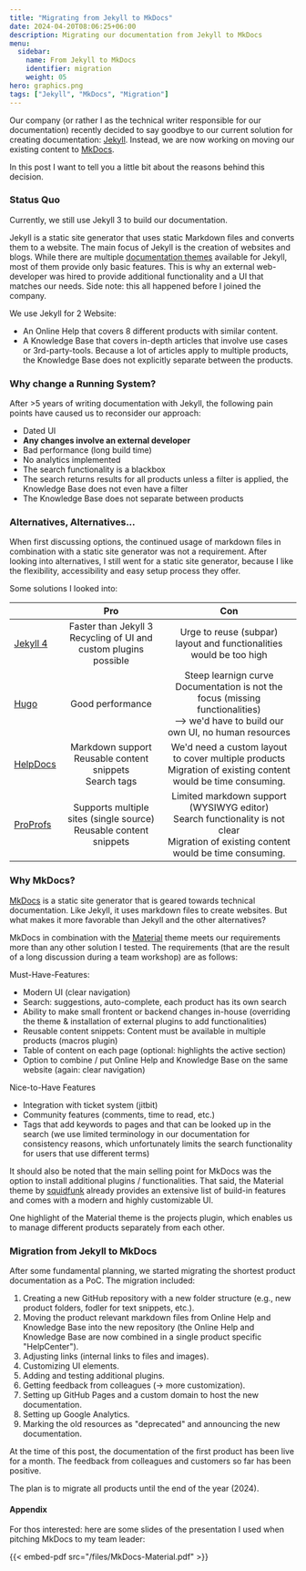 ```yaml
---
title: "Migrating from Jekyll to MkDocs"
date: 2024-04-20T08:06:25+06:00
description: Migrating our documentation from Jekyll to MkDocs
menu:
  sidebar:
    name: From Jekyll to MkDocs
    identifier: migration
    weight: 05
hero: graphics.png
tags: ["Jekyll", "MkDocs", "Migration"]
---
```


Our company (or rather I as the technical writer responsible for our documentation) recently decided to say goodbye to our current solution for creating documentation: [Jekyll](https://jekyllrb.com/). 
Instead, we are now working on moving our existing content to [MkDocs](https://www.mkdocs.org/).

In this post I want to tell you a little bit about the reasons behind this decision.

### Status Quo

Currently, we still use Jekyll 3 to build our documentation.

Jekyll is a static site generator that uses static Markdown files and converts them to a website.
The main focus of Jekyll is the creation of websites and blogs.
While there are multiple [documentation themes](https://jekyllthemes.io/jekyll-documentation-themes) available for Jekyll, most of them provide only basic features.
This is why an external web-developer was hired to provide additional functionality and a UI that matches our needs. Side note: this all happened before I joined the company.

We use Jekyll for 2 Website:
- An Online Help that covers 8 different products with similar content.
- A Knowledge Base that covers in-depth articles that involve use cases or 3rd-party-tools. Because a lot of articles apply to multiple products, the Knowledge Base does not explicitly separate between the products.

### Why change a Running System?

After >5 years of writing documentation with Jekyll, the following pain points have caused us to reconsider our approach:

- Dated UI
- **Any changes involve an external developer**
- Bad performance (long build time)
- No analytics implemented
- The search functionality is a blackbox 
- The search returns results for all products unless a filter is applied, the Knowledge Base does not even have a filter
- The Knowledge Base does not separate between products

### Alternatives, Alternatives...

When first discussing options, the continued usage of markdown files in combination with a static site generator was not a requirement.
After looking into alternatives, I still went for a static site generator, because I like the flexibility, accessibility and easy setup process they offer.

Some solutions I looked into:

|    |  Pro   | Con |
|----------|:-----:|:-----:|
| [Jekyll 4](https://jekyllrb.com/) | Faster than Jekyll 3 <br>Recycling of UI and custom plugins possible | Urge to reuse (subpar) layout and functionalities would be too high |
| [Hugo](https://gohugo.io/) | Good performance | Steep learnign curve <br>Documentation is not the focus (missing functionalities) <br>--> we'd have to build our own UI, no human resources |
| [HelpDocs](https://www.helpdocs.io/) | Markdown support <br> Reusable content snippets <br> Search tags | We'd need a custom layout to cover multiple products<br> Migration of existing content would be time consuming.|
| [ProProfs](https://www.proprofs.com/) | Supports multiple sites (single source) <br> Reusable content snippets | Limited markdown support (WYSIWYG editor) <br> Search functionality is not clear <br>Migration of existing content would be time consuming.|

### Why MkDocs?

[MkDocs](https://www.mkdocs.org/) is a static site generator that is geared towards technical documentation. 
Like Jekyll, it uses markdown files to create websites.
But what makes it more favorable than Jekyll and the other alternatives?

MkDocs in combination with the [Material](https://squidfunk.github.io/mkdocs-material/) theme meets our requirements more than any other solution I tested.
The requirements (that are the result of a long discussion during a team workshop) are as follows:

Must-Have-Features:
- Modern UI (clear navigation)
- Search: suggestions, auto-complete, each product has its own search
- Ability to make small frontent or backend changes in-house (overriding the theme & installation of external plugins to add functionalities)
- Reusable content snippets: Content must be available in multiple products (macros plugin)
- Table of content on each page (optional: highlights the active section)
- Option to combine / put Online Help and Knowledge Base on the same website (again: clear navigation)

Nice-to-Have Features 
- Integration with ticket system (jitbit)
- Community features (comments, time to read, etc.) 
- Tags that add keywords to pages and that can be looked up in the search (we use limited terminology in our documentation for consistency reasons, which unfortunately limits the search functionality for users that use different terms)

It should also be noted that the main selling point for MkDocs was the option to install additional plugins / functionalities. That said, the Material theme by [squidfunk](https://github.com/squidfunk) already provides an extensive list of build-in features and comes with a modern and highly customizable UI.

One highlight of the Material theme is the projects plugin, which enables us to manage different products separately from each other.

### Migration from Jekyll to MkDocs

After some fundamental planning, we started migrating the shortest product documentation as a PoC.
The migration included:
1. Creating a new GitHub repository with a new folder structure (e.g., new product folders, fodler for text snippets, etc.).
2. Moving the product relevant markdown files from Online Help and Knowledge Base into the new repository (the Online Help and Knowledge Base are now combined in a single product specific "HelpCenter").
3. Adjusting links (internal links to files and images).
4. Customizing UI elements.
5. Adding and testing additional plugins.
6. Getting feedback from colleagues (-> more customization).
7. Setting up GitHub Pages and a custom domain to host the new documentation.
8. Setting up Google Analytics.
9. Marking the old resources as "deprecated" and announcing the new documentation.

At the time of this post, the documentation of the first product has been live for a month.
The feedback from colleagues and customers so far has been positive.

The plan is to migrate all products until the end of the year (2024).

#### Appendix

For thos interested: here are some slides of the presentation I used when pitching MkDocs to my team leader:

{{< embed-pdf src="/files/MkDocs-Material.pdf" >}}

